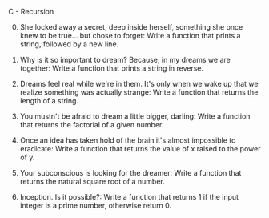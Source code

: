 C - Recursion

0. She locked away a secret, deep inside herself, something she once knew to be true... but chose to forget:
Write a function that prints a string, followed by a new line.

1. Why is it so important to dream? Because, in my dreams we are together:
Write a function that prints a string in reverse.

2. Dreams feel real while we're in them. It's only when we wake up that we realize something was actually strange:
Write a function that returns the length of a string.

3. You mustn't be afraid to dream a little bigger, darling:
Write a function that returns the factorial of a given number.

4. Once an idea has taken hold of the brain it's almost impossible to eradicate:
Write a function that returns the value of x raised to the power of y.

5. Your subconscious is looking for the dreamer:
Write a function that returns the natural square root of a number.

6. Inception. Is it possible?:
Write a function that returns 1 if the input integer is a prime number, otherwise return 0.

